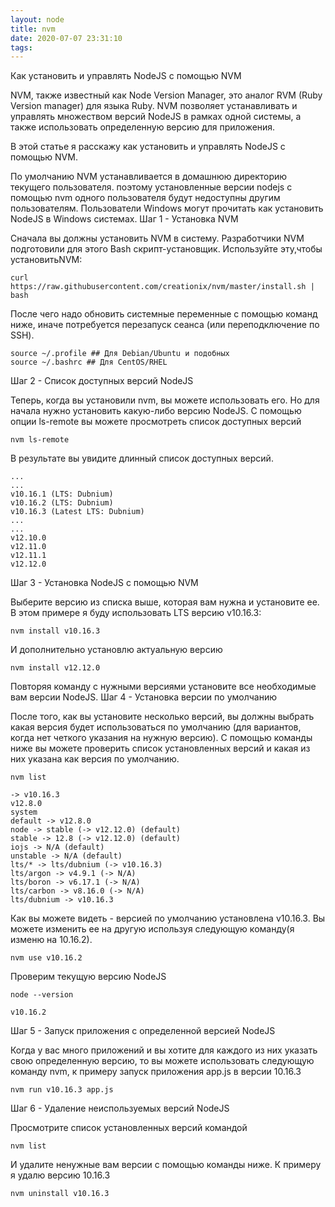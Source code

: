 ```yaml
---
layout: node
title: nvm
date: 2020-07-07 23:31:10
tags:
---
```

Как установить и управлять NodeJS с помощью NVM

NVM, также известный как Node Version Manager, это аналог RVM (Ruby Version manager) для языка Ruby. NVM позволяет устанавливать и управлять множеством версий NodeJS в рамках одной системы, а также использовать определенную версию для приложения.

В этой статье я расскажу как установить и управлять NodeJS с помощью NVM.

По умолчанию NVM устанавливается в домашнюю директорию текущего пользователя. поэтому установленные версии nodejs с помощью nvm одного пользователя будут недоступны другим пользователям. Пользователи Windows могут прочитать как установить NodeJS в Windows системах.
Шаг 1 - Установка NVM

Сначала вы должны установить NVM в систему. Разработчики NVM подготовили для этого Bash скрипт-установщик. Используйте эту,чтобы установитьNVM:

    curl https://raw.githubusercontent.com/creationix/nvm/master/install.sh | bash

После чего надо обновить системные переменные с помощью команд ниже, иначе потребуется перезапуск сеанса (или переподключение по SSH).

    source ~/.profile ## Для Debian/Ubuntu и подобных
    source ~/.bashrc ## Для CentOS/RHEL 

Шаг 2 - Список доступных версий NodeJS

Теперь, когда вы установили nvm, вы можете использовать его. Но для начала нужно установить какую-либо версию NodeJS. С помощью опции ls-remote вы можете просмотреть список доступных версий

    nvm ls-remote

В результате вы увидите длинный список доступных версий.

    ...
    ...
    v10.16.1 (LTS: Dubnium)
    v10.16.2 (LTS: Dubnium)
    v10.16.3 (Latest LTS: Dubnium)
    ...
    ...
    v12.10.0
    v12.11.0
    v12.11.1
    v12.12.0

Шаг 3 - Установка NodeJS с помощью NVM

Выберите версию из списка выше, которая вам нужна и установите ее. В этом примере я буду использовать LTS версию v10.16.3:

    nvm install v10.16.3

И дополнительно установлю актуальную версию

    nvm install v12.12.0

Повторяя команду с нужными версиями установите все необходимые вам версии NodeJS.
Шаг 4 - Установка версии по умолчанию

После того, как вы установите несколько версий, вы должны выбрать какая версия будет использоваться по умолчанию (для вариантов, когда нет четкого указания на нужную версию). С помощью команды ниже вы можете проверить список установленных версий и какая из них указана как версия по умолчанию.

    nvm list

    -> v10.16.3
    v12.8.0
    system
    default -> v12.8.0
    node -> stable (-> v12.12.0) (default)
    stable -> 12.8 (-> v12.12.0) (default)
    iojs -> N/A (default)
    unstable -> N/A (default)
    lts/* -> lts/dubnium (-> v10.16.3)
    lts/argon -> v4.9.1 (-> N/A)
    lts/boron -> v6.17.1 (-> N/A)
    lts/carbon -> v8.16.0 (-> N/A)
    lts/dubnium -> v10.16.3

Как вы можете видеть - версией по умолчанию установлена v10.16.3. Вы можете изменить ее на другую используя следующую команду(я изменю на 10.16.2).

    nvm use v10.16.2

Проверим текущую версию NodeJS

    node --version

    v10.16.2

Шаг 5 - Запуск приложения с определенной версией NodeJS

Когда у вас много приложений и вы хотите для каждого из них указать свою определенную версию, то вы можете использовать следующую команду nvm, к примеру запуск приложения app.js в версии 10.16.3

    nvm run v10.16.3 app.js

Шаг 6 - Удаление неиспользуемых версий NodeJS

Просмотрите список установленных версий командой

    nvm list

И удалите ненужные вам версии с помощью команды ниже. К примеру я удалю версию 10.16.3

    nvm uninstall v10.16.3
